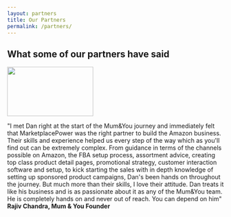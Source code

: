 ```yaml
---
layout: partners
title: Our Partners
permalink: /partners/
---
```


<h2>What some of our partners have said</h2>

<img class="img-center" src="../assets/images/brand-small/brand-sm-mumandyou.png" width="200" height="115">
<p>&quot;I met Dan right at the start of the Mum&amp;You journey and immediately felt that MarketplacePower was the right partner to build the Amazon business. Their skills and experience helped us every step of the way which as you&apos;ll find out can be extremely complex. From guidance in terms of the channels possible on Amazon, the FBA setup process, assortment advice, creating top class product detail pages, promotional strategy, customer interaction software and setup, to kick starting the sales with in depth knowledge of setting up sponsored product campaigns, Dan's been hands on throughout the journey.  But much more than their skills, I love their attitude. Dan treats it like his business and is as passionate about it as any of the Mum&amp;You team. He is completely hands on and never out of reach. You can depend on him&quot; <br><strong class="highlight-green">Rajiv Chandra, Mum &amp; You Founder</strong></p> 